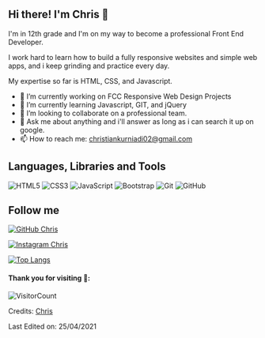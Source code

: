 ## Hi there! I'm Chris 👋

I'm in 12th grade and I'm on my way to become a professional Front End Developer. 

I work hard to learn how to build a fully responsive websites and simple web apps, and i keep grinding and practice every day.

My expertise so far is HTML, CSS, and Javascript.

- 🔭 I’m currently working on FCC Responsive Web Design Projects
- 🌱 I’m currently learning Javascript, GIT, and jQuery
- 👯 I’m looking to collaborate on a professional team.
- 💬 Ask me about anything and i'll answer as long as i can search it up on google.
- 📫 How to reach me: christiankurniadi02@gmail.com

## Languages, Libraries and Tools

![HTML5](https://img.shields.io/badge/-HTML5-black?style=flat-square&logo=html5&logoColor=E34F26)
![CSS3](https://img.shields.io/badge/-CSS3-black?style=flat-square&logo=css3&logoColor=1572B6)
![JavaScript](https://img.shields.io/badge/-JavaScript-black?style=flat-square&logo=javascript)
![Bootstrap](https://img.shields.io/badge/-Bootstrap-black?style=flat-square&logo=bootstrap&logoColor=751aff)
![Git](https://img.shields.io/badge/-Git-black?style=flat-square&logo=git)
![GitHub](https://img.shields.io/badge/-GitHub-black?style=flat-square&logo=github)

## Follow me

[![GitHub Chris](https://img.shields.io/github/followers/christiankurniadi?label=follow&style=social)](http://github.com/christiankurniadi)

[![Instagram Chris](https://img.shields.io/badge/-@_chriskj-390f59?style=flat-rounded&logo=Instagram&logoColor=white&link=https://www.instagram.com/_chriskj)](https://www.instagram.com/_chriskj/)

[![Top Langs](https://github-readme-stats.vercel.app/api/top-langs/?username=christiankurniadi&layout=compact&theme=radical)](https://github.com/christiankurniadi/github-readme-stats)

#### Thank you for visiting 👊:
![VisitorCount](https://profile-counter.glitch.me/christiankurniadi/count.svg)

Credits: [Chris](https://github.com/christiankurniadi)


Last Edited on: 25/04/2021

